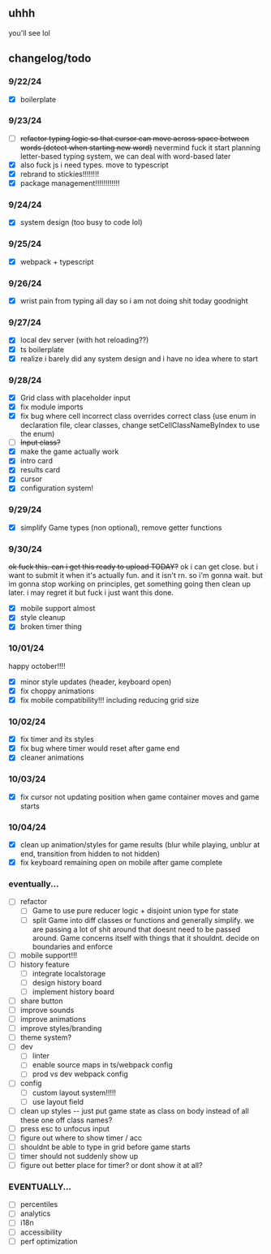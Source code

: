 ## uhhh

you'll see lol

## changelog/todo
### 9/22/24
- [x] boilerplate

### 9/23/24
- [ ] ~~refactor typing logic so that cursor can move across space between words (detect when starting new word)~~ nevermind fuck it start planning letter-based typing system, we can deal with word-based later
- [x] also fuck js i need types. move to typescript
- [x] rebrand to stickies!!!!!!!!
- [x] package management!!!!!!!!!!!!

### 9/24/24
- [x] system design (too busy to code lol)

### 9/25/24
- [x] webpack + typescript

### 9/26/24
- [x] wrist pain from typing all day so i am not doing shit today goodnight

### 9/27/24
- [x] local dev server (with hot reloading??)
- [x] ts boilerplate
- [x] realize i barely did any system design and i have no idea where to start

### 9/28/24
- [x] Grid class with placeholder input
- [x] fix module imports
- [x] fix bug where cell incorrect class overrides correct class (use enum in declaration file, clear classes, change setCellClassNameByIndex to use the enum)
- [ ] ~~Input class?~~
- [x] make the game actually work
- [x] intro card
- [x] results card
- [x] cursor
- [x] configuration system!

### 9/29/24
- [x] simplify Game types (non optional), remove getter functions

### 9/30/24
~~ok fuck this. can i get this ready to upload TODAY?~~
ok i can get close. but i want to submit it when it's actually fun. and it isn't rn.
so i'm gonna wait. but im gonna stop working on principles, get something going
then clean up later. i may regret it but fuck i just want this done.
- [x] mobile support almost
- [x] style cleanup
- [x] broken timer thing

### 10/01/24
happy october!!!!
- [x] minor style updates (header, keyboard open)
- [x] fix choppy animations
- [x] fix mobile compatibility!!! including reducing grid size

### 10/02/24
- [x] fix timer and its styles
- [x] fix bug where timer would reset after game end
- [x] cleaner animations

### 10/03/24
- [x] fix cursor not updating position when game container moves and game starts

### 10/04/24
- [x] clean up animation/styles for game results (blur while playing, unblur at end, transition from hidden to not hidden)
- [x] fix keyboard remaining open on mobile after game complete

### eventually...
- [ ] refactor
  - [ ] Game to use pure reducer logic + disjoint union type for state
  - [ ] split Game into diff classes or functions and generally simplify. we are passing a lot of shit around that doesnt need to be passed around. Game concerns itself with things that it shouldnt. decide on boundaries and enforce
- [ ] mobile support!!!
- [ ] history feature
  - [ ] integrate localstorage
  - [ ] design history board
  - [ ] implement history board
- [ ] share button
- [ ] improve sounds
- [ ] improve animations
- [ ] improve styles/branding
- [ ] theme system?
- [ ] dev
  - [ ] linter
  - [ ] enable source maps in ts/webpack config
  - [ ] prod vs dev webpack config
- [ ] config
  - [ ] custom layout system!!!!!
  - [ ] use layout field
- [ ] clean up styles -- just put game state as class on body instead of all these one off class names?
- [ ] press esc to unfocus input
- [ ] figure out where to show timer / acc
- [ ] shouldnt be able to type in grid before game starts
- [ ] timer should not suddenly show up
- [ ] figure out better place for timer? or dont show it at all?

### EVENTUALLY...
- [ ] percentiles
- [ ] analytics
- [ ] i18n
- [ ] accessibility
- [ ] perf optimization